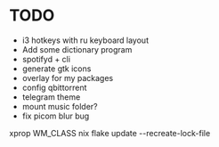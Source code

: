 # TODO

* i3 hotkeys with ru keyboard layout
* Add some dictionary program
* spotifyd + cli
* generate gtk icons
* overlay for my packages
* config qbittorrent
* telegram theme
* mount music folder?
* fix picom blur bug

xprop WM_CLASS
nix flake update --recreate-lock-file